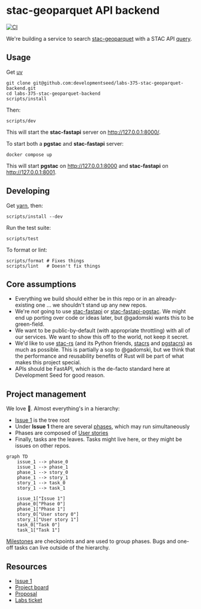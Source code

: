 # stac-geoparquet API backend

[![CI](https://github.com/developmentseed/labs-375-stac-geoparquet-backend/actions/workflows/ci.yml/badge.svg)](https://github.com/developmentseed/labs-375-stac-geoparquet-backend/actions/workflows/ci.yml)

We're building a service to search [stac-geoparquet](https://github.com/stac-utils/stac-geoparquet) with a STAC API [query](https://api.stacspec.org/v1.0.0/item-search/).

## Usage

Get [uv](https://docs.astral.sh/uv/getting-started/installation/)

```shell
git clone git@github.com:developmentseed/labs-375-stac-geoparquet-backend.git
cd labs-375-stac-geoparquet-backend
scripts/install
```

Then:

```shell
scripts/dev
```

This will start the **stac-fastapi** server on <http://127.0.0.1:8000/>.

To start both a **pgstac** and **stac-fastapi** server:

```shell
docker compose up
```

This will start **pgstac** on <http://127.0.0.1:8000> and **stac-fastapi** on <http://127.0.0.1:8001>.

## Developing

Get [yarn](https://yarnpkg.com/getting-started/install), then:

```shell
scripts/install --dev
```

Run the test suite:

```shell
scripts/test
```

To format or lint:

```shell
scripts/format # Fixes things
scripts/lint   # Doesn't fix things
```

## Core assumptions

- Everything we build should either be in this repo or in an already-existing one ... we shouldn't stand up any new repos.
- We're _not_ going to use [stac-fastapi](https://github.com/stac-utils/stac-fastapi) or [stac-fastapi-pgstac](https://github.com/stac-utils/stac-fastapi-pgstac).
  We might end up porting over code or ideas later, but @gadomski wants this to be green-field.
- We want to be public-by-default (with appropriate throttling) with all of our services.
  We want to show this off to the world, not keep it secret.
- We'd like to use [stac-rs](https://github.com/stac-utils/stac-rs) (and its Python friends, [stacrs](https://github.com/gadomski/stacrs) and [pgstacrs](https://github.com/stac-utils/pgstacrs)) as much as possible.
  This is partially a sop to @gadomski, but we think that the performance and reusability benefits of Rust will be part of what makes this project special.
- APIs should be FastAPI, which is the de-facto standard here at Development Seed for good reason.

## Project management

We love 🌳.
Almost everything's in a hierarchy:

- [Issue 1](https://github.com/developmentseed/labs-375-stac-geoparquet-backend/issues/6) is the tree root
- Under **Issue 1** there are several [phases](https://github.com/orgs/developmentseed/projects/140/views/1), which may run simultaneously
- Phases are composed of [User stories](https://github.com/developmentseed/labs-375-stac-geoparquet-backend/issues?q=is%3Aissue%20label%3A%22user%20story%22)
- Finally, tasks are the leaves.
  Tasks might live here, or they might be issues on other repos.

```mermaid
graph TD
    issue_1 --> phase_0
    issue_1 --> phase_1
    phase_1 --> story_0
    phase_1 --> story_1
    story_1 --> task_0
    story_1 --> task_1

    issue_1["Issue 1"]
    phase_0["Phase 0"]
    phase_1["Phase 1"]
    story_0["User story 0"]
    story_1["User story 1"]
    task_0["Task 0"]
    task_1["Task 1"]
```

[Milestones](https://github.com/developmentseed/labs-375-stac-geoparquet-backend/milestones) are checkpoints and are used to group phases.
Bugs and one-off tasks can live outside of the hierarchy.

## Resources

- [Issue 1](https://github.com/developmentseed/labs-375-stac-geoparquet-backend/issues/6)
- [Project board](https://github.com/orgs/developmentseed/projects/140)
- [Proposal](https://docs.google.com/document/d/1xq3j5z2PT5HXHyFPCQFPplVnGHMeFWfjnp3wmp_kv24/edit?tab=t.0#heading=h.93utyws5dnx2)
- [Labs ticket](https://github.com/developmentseed/labs/issues/375)
